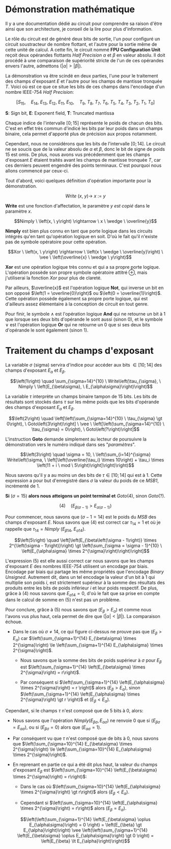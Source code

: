 # Démonstration mathématique

Il y a une documentation dédié au circuit pour comprendre sa raison d'être ainsi que son architecture, je conseil de la lire pour plus d'information.

Le rôle du circuit est de généré deux bits de sortie, l'un pour configuré un circuit soustracteur de nombre flottant, et l'autre pour la sortie même de cette unité de calcul.
A cette fin, le circuit nommé __FPU Configuration Unit__ reçoit deux opérandes flottants _Half Precision_ $\alpha$ et $\beta$ en valeur absolu.
Il doit procédé à une comparaison de supériorité stricte de l'un de ces opérandes envers l'autre, admettons $\left(\vert \alpha \vert \gt \vert \beta \vert\right)$.

La démonstration va être scindé en deux parties, l'une pour le traitement des champs d'exposant $E$ et l'autre pour les champs de mantisse tronquée $T$.
Voici où est ce que ce situe les bits de ces champs dans l'encodage d'un nombre IEEE-754 _Half Precision_:

$$\left[S_{15}, \quad E_{14}, \ E_{13}, \ E_{12}, \ E_{11}, \ E_{10}, \quad T_9, \ T_8, \ T_7, \ T_6, \ T_5, \ T_4, \ T_3, \ T_2, \ T_1, \ T_0\right]$$

__S__: Sign bit, __E__: Exponent field, __T__: Truncated mantissa

Chaque indice de l'intervalle $\left[0;15\right]$ représente le poids de chacun des bits.
C'est en effet très commun d'indicé les bits par leur poids dans un champs binaire, cela permet d'apporté plus de précision aux propos notamment.

Cependant, nous ne considérons que les bits de l'intervalle $\left[0;14\right]$.
Le circuit ne se soucis que de la valeur absolu de $\alpha$ et $\beta$, donc le bit de signe de poids $15$ est omis.
De plus, nous avons vus précédemment que les champs d'exposant $E$ étaient traités avant les champs de mantisse tronquée $T$, car ces derniers peuvent engendré des points terminaux.
C'est pourquoi nous allons commencé par ceux-ci.

Tout d'abord, voici quelques définition d'opération importante pour la démonstration.

$$Write \ \left(x, \ y\right) \rightarrow \ x \ := \ y$$

__Write__ est une fonction d'affectation, le paramètre $y$ _est copié_ dans le paramètre $x$.

$$Nimply \ \left(x, \ y\right) \rightarrow \ x \ \wedge \ \overline{y}$$

__Nimply__ est bien plus connu en tant que porte logique dans les circuits intégrés qu'en tant qu'opération logique en soit.
D'où le fait qu'il n'existe pas de symbole opératoire pour cette opération.

$$Xor \ \left(x, \ y\right) \rightarrow \ \left(x \ \wedge \ \overline{y}\right) \ \vee \ \left(\overline{x} \ \wedge \ y\right)$$

__Xor__ est une opération logique très connu et qui a sa propre porte logique.
L'opération possède son propre symbole opératoire attitré $\oplus$, mais j'utiliserai la fonction $Xor$ pour plus de clareté.

Par ailleurs, $\overline{x}$ est l'opération logique __Not__, qui inverse un bit en son opposé $\left(1 = \overline{0}\right)$ ou $\left(0 = \overline{1}\right)$.
Cette opération possède également sa propre porte logique, qui est d'ailleurs assez élémentaire à la conception de circuit en tout genre.

Pour finir, le symbole $\wedge$ est l'opération logique __And__ qui ne retourne un bit à $1$ que lorsque ses deux bits d'opérande le sont aussi (sinon $0$), et le symbole $\vee$ est l'opération logique __Or__ qui ne retourne un $0$ que si ses deux bits d'opérande le sont également (sinon $1$).

# Traitement du champs d'exposant

La variable $\sigma$ (sigma) servira d'indice pour accéder aux bits $\in \left[10;14\right]$ des champs d'exposant $E_{\alpha}$ et $E_{\beta}$.

$$\left(1\right) \quad \sum_{\sigma=14}^{10} \ Write\left(\tau_{\sigma}, \ Nimply \ \left(E_{\beta\sigma}, \ E_{\alpha\sigma}\right)\right)$$

La variable $\tau$ interprète un champs binaire tampon de $15$ bits.
Les bits de résultats sont stockés dans $\tau$ sur les même poids que les bits d'opérande des champs d'exposant $E_{\alpha}$ et $E_{\beta}$.

$$\left(2\right) \quad \left[\left(\sum_{\sigma=14}^{10} \ \tau_{\sigma} \gt 0\right), \ Goto\left(3\right)\right] \ \vee \ \left[\left(\sum_{\sigma=14}^{10} \ \tau_{\sigma} = 0\right), \ Goto\left(?\right)\right]$$

L'instruction __Goto__ demande simplement au lecteur de poursuivre la démonstration vers le numéro indiqué dans ses "_paramètres_".

$$\left(3\right) \quad \sigma = 10, \ \left(\sum_{i=14}^{\sigma} Write\left(\sigma, \ \left[\left(\overline{\tau_i} \times 10\right) + \tau_i \times \left(11 + i \ mod \ 5\right)\right]\right)\right)$$

Nous savons qu'il y a au moins un des bits de $\tau \in \left[10;14\right]$ qui est à $1$.
Cette expression a pour but d'enregistré dans $\sigma$ la valeur du poids de ce _MSB1_, incrémenté de $1$.

 __Si__ $\left(\sigma = 15\right)$ __alors nous atteigons un point terminal et__ $Goto\left(4\right)$, sinon $Goto\left(?\right)$.

$$\left(4\right) \quad \left(E_{\beta\left(\sigma - 1\right)} \gt E_{\alpha\left(\sigma - 1\right)}\right)$$

Pour commencer, nous savons que $\left(\sigma - 1 = 14\right)$ est le poids du _MSB_ des champs d'exposant $E$.
Nous savons que $\left(4\right)$ est correct car $\tau_{14} = 1$ et où je rappelle que $\tau_{14} = Nimply \ \left(E_{\beta 14}, \ E_{\alpha 14}\right)$.

$$\left(5\right) \quad \left[\left(E_{\beta\left(\sigma - 1\right)} \times 2^{\left(\sigma - 1\right)}\right) \gt \left(\sum_{\sigma = \sigma - 1}^{10} \ \left(E_{\alpha\sigma} \times 2^{\sigma}\right)\right)\right]$$

L'expression $\left(5\right)$ est elle aussi correct car nous savons que les champs d'exposant $E$ des nombres IEEE-754 utilisent un encodage par biais.
Encodage par biais qui partage les même propriétés que l'encodage _Binary Unsigned_.
Autrement dit, dans un tel encodage la valeur d'un bit à $1$ qui multiplie son poids $i$, est strictement supérieur à la somme des résultats des produits entre les bits de poids inférieur $i$ et leur poids respectif.
De plus, grâce à $\left(4\right)$ nous savons que $E_{\alpha 14} = 0$, d'où le fait que sa prise en compte dans le calcul de somme en $\left(5\right)$ n'est pas un problème.

Pour conclure, grâce à $\left(5\right)$ nous savons que $\left(E_{\beta} \gt E_{\alpha}\right)$ et comme nous l'avons vus plus haut, cela permet de dire que $\left(\vert \alpha \vert \lt \vert \beta \vert\right)$.
La comparaison échoue.







  - Dans le cas où $\sigma \neq 14$, ce qui figure ci-dessus ne prouve pas que $\left(E_{\beta} \gt E_{\alpha}\right)$ car $\left(\sum_{\sigma+1}^{14} E_{\beta\sigma} \times 2^{\sigma}\right) \le \left(\sum_{\sigma+1}^{14} E_{\alpha\sigma} \times 2^{\sigma}\right)$.

    - Nous savons que la somme des bits de poids supérieur à $\sigma$ pour $E_{\beta}$ est $\left(\sum_{\sigma+1}^{14} \left(E_{\beta\sigma} \times 2^{\sigma}\right) = r\right)$.

    - Par conséquent si $\left(\sum_{\sigma+1}^{14} \left(E_{\alpha\sigma} \times 2^{\sigma}\right) = r \right)$ alors $\left(E_{\beta} \gt E_{\alpha}\right)$, sinon  $\left(\sum_{\sigma+1}^{14} \left(E_{\alpha\sigma} \times 2^{\sigma}\right) \gt r \right)$ et $\left(E_{\beta} \lt E_{\alpha}\right)$.


Cependant, si le champs $\tau$ n'est composé que de $5$ bits à $0$, alors:

  - Nous savons que l'opération $Nimply\left(E_{\beta\sigma}, E_{\alpha\sigma}\right)$ ne renvoie $0$ que si $\left(E_{\beta\sigma} = E_{\alpha\sigma}\right)$, ou si $\left(E_{\beta\sigma} = 0\right)$ alors que $\left(E_{\alpha\sigma} = 1\right)$.

  - Par conséquent vu que $\tau$ n'est composé que de bits à $0$, nous savons que $\left(\sum_{\sigma=10}^{14} E_{\beta\sigma} \times 2^{\sigma}\right) \le \left(\sum_{\sigma=10}^{14} E_{\alpha\sigma} \times 2^{\sigma}\right)$.

  - En reprenant en partie ce qui a été dit plus haut, la valeur du champs d'exposant $E_{\beta}$ est $\left(\sum_{\sigma=10}^{14} \left(E_{\beta\sigma} \times 2^{\sigma}\right) = r\right)$:

    - Dans le cas où $\left(\sum_{\sigma=10}^{14} \left(E_{\alpha\sigma} \times 2^{\sigma}\right) \gt r\right)$ alors $\left(E_{\beta} \lt E_{\alpha}\right)$.

    - Cependant si $\left(\sum_{\sigma=10}^{14} \left(E_{\alpha\sigma} \times 2^{\sigma}\right) = r\right)$ alors $\left(E_{\beta} = E_{\alpha}\right)$.

$$\left(\left(\sum_{\sigma+1}^{14} \left(E_{\beta\sigma} \oplus E_{\alpha\sigma}\right) = 0 \right) = \left(E_{\beta} \gt E_{\alpha}\right)\right) \vee \left(\left(\sum_{\sigma+1}^{14} \left(E_{\beta\sigma} \oplus E_{\alpha\sigma}\right) \gt 0 \right) = \left(E_{\beta} \lt E_{\alpha}\right)\right)$$
